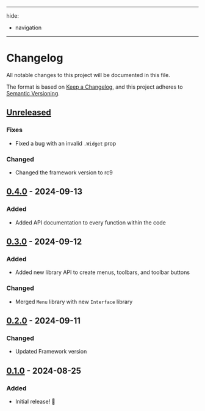 * * *

hide:

- navigation

* * *

# Changelog

All notable changes to this project will be documented in this file.

The format is based on [Keep a Changelog](https://keepachangelog.com/en/1.1.0/),
and this project adheres to [Semantic Versioning](https://semver.org/spec/v2.0.0.html).

## [Unreleased]

### Fixes

- Fixed a bug with an invalid `.Widget` prop

### Changed

- Changed the framework version to rc9

## [0.4.0] - 2024-09-13

### Added

- Added API documentation to every function within the code

## [0.3.0] - 2024-09-12

### Added

- Added new library API to create menus, toolbars, and toolbar buttons

### Changed

- Merged `Menu` library with new `Interface` library

## [0.2.0] - 2024-09-11

### Changed

- Updated Framework version

## [0.1.0] - 2024-08-25

### Added

- Initial release! 🥳

[unreleased]: https://github.com/luminlabsdev/plugin-framework/compare/v0.4.0...HEAD
[0.4.0]: https://github.com/luminlabsdev/plugin-framework/compare/v0.3.0...v0.4.0
[0.3.0]: https://github.com/luminlabsdev/plugin-framework/compare/v0.2.0...v0.3.0
[0.2.0]: https://github.com/luminlabsdev/plugin-framework/compare/v0.1.0...v0.2.0
[0.1.0]: https://github.com/lumin-dev/LuminPluginFramework/compare/55df181dbf6ffd976d07b20c47908129d08867cc...v0.1.0
